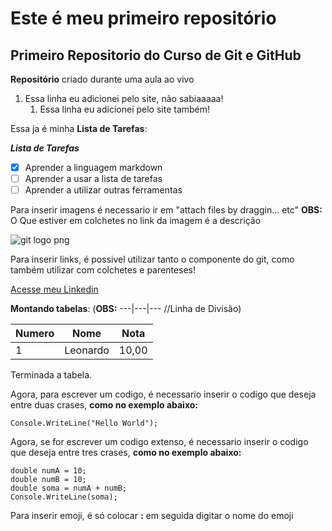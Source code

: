 # Este é meu primeiro repositório 
## Primeiro Repositorio do Curso de Git e GitHub
 **Repositório** criado durante uma aula ao vivo

1. Essa linha eu adicionei pelo site, não sabiaaaaa!
   1. Essa linha eu adicionei pelo site também!

Essa ja é minha **Lista de Tarefas**:

***Lista de Tarefas***
- [X] Aprender a linguagem markdown
- [ ] Aprender a usar a lista de tarefas
- [ ] Aprender a utilizar outras ferramentas

Para inserir imagens é necessario ir em "attach files by draggin... etc" **OBS:** O Que estiver em colchetes no link da imagem é a descrição

![git logo png](https://user-images.githubusercontent.com/84600404/136307207-c3368221-94d9-4680-8b7f-6204909ec345.png)

Para inserir links, é possivel utilizar tanto o componente do git, como também utilizar com colchetes e parenteses!

[Acesse meu Linkedin](https://www.linkedin.com/in/leonardo-alexandre-boriolo-6b8480178/)

**Montando tabelas**: (**OBS:** ---|---|--- //Linha de Divisão)

Numero | Nome | Nota
---|---|---
1 | Leonardo | 10,00

Terminada a tabela.

Agora, para escrever um codigo, é necessario inserir o codigo que deseja entre duas crases, **como no exemplo abaixo:**

``Console.WriteLine("Hello World");``

Agora, se for escrever um codigo extenso, é necessario inserir o codigo que deseja entre tres crases, **como no exemplo abaixo:**

``` 
double numA = 10;
double numB = 10;
double soma = numA + numB;
Console.WriteLine(soma);

```

Para inserir emoji, é só colocar **:** em seguida digitar o nome do emoji
